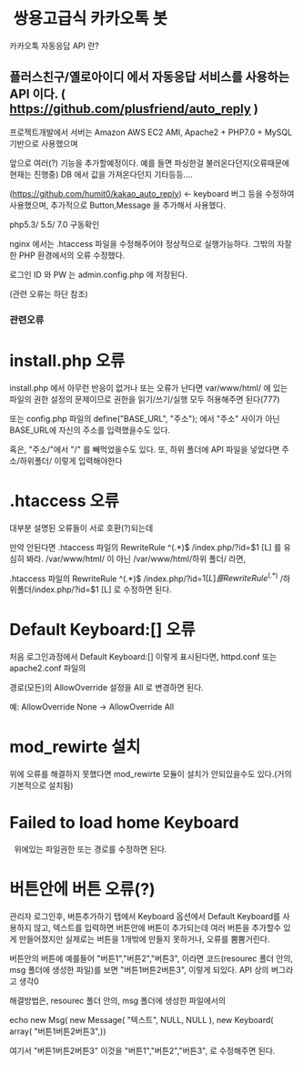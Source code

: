 #  쌍용고급식 카카오톡 봇

카카오톡 자동응답 API 란?

플러스친구/옐로아이디 에서 자동응답 서비스를 사용하는 API 이다.
( https://github.com/plusfriend/auto_reply )
-------------------------------------------------------------------------
프로젝트개발에서 서버는 Amazon AWS EC2 AMI, 
Apache2 + PHP7.0 + MySQL 기반으로 사용했으며


앞으로 여러(?) 기능을 추가할예정이다.
예를 들면 파싱한걸 불러온다던지(오류때문에 현재는 진행중)
DB 에서 값을 가져온다던지
기타등등....



(https://github.com/humit0/kakao_auto_reply) 
<- keyboard 버그 등을 수정하여 사용했으며, 
추가적으로 Button,Message 을 추가해서 사용했다.

php5.3/ 5.5/ 7.0 구동확인

nginx 에서는 .htaccess 파일을 수정해주어야 정상적으로 실행가능하다.
그밖의 자잘한 PHP 환경에서의 오류 수정했다.

로그인 ID 와 PW 는 admin.config.php 에 저장된다.
 
 
(관련 오류는 하단 참조)

### 관련오류 ###

# install.php 오류
 
 install.php 에서 아무런 반응이 없거나 또는 오류가 난다면 
 var/www/html/ 에 있는 파일의 권한 설정의 문제이므로 
 권한을 읽기/쓰기/실행 모두 허용해주면 된다(777)  
 
 또는 config.php 파일의 define("BASE_URL", "주소"); 에서 
 "주소" 사이가 아닌 BASE_URL에 자신의 주소를 입력했을수도 있다.
 
 혹은, "주소/"에서 "/" 를 빼먹었을수도 있다.
 또, 하위 폴더에 API 파일을 넣었다면
  주소/하위폴더/ 이렇게 입력해야한다
 
# .htaccess 오류
 
 대부분 설명된 오류들이 서로 호환(?)되는데
 
 만약 안된다면 .htaccess 파일의 
 RewriteRule ^(.*)$ /index.php/?id=$1 [L] 를 유심히 봐라.
 /var/www/html/ 이 아닌 /var/www/html/하위 폴더/ 라면,
 
 .htaccess 파일의 
 RewriteRule ^(.*)$ /index.php/?id=$1 [L] 를
 RewriteRule ^(.*)$ /하위폴더/index.php/?id=$1 [L] 로 수정하면 된다.
 
# Default Keyboard:[] 오류

 처음 로그인과정에서 Default Keyboard:[] 이렇게 표시된다면, 
 httpd.conf 또는 apache2.conf 파일의

 <Directory> 경로(모든<Directory>)의 AllowOverride 설정을 
 All 로 변경하면 된다.
 
 예: AllowOverride None -> AllowOverride All

# mod_rewirte 설치
 
 위에 오류를 해결하지 못했다면 mod_rewirte 모듈이 
 설치가 안되있을수도 있다.(거의 기본적으로 설치됨)
 
# Failed to load home Keyboard
  
  위에있는 파일권한 또는 <Directory> 경로를 수정하면 된다.
  
  
# 버튼안에 버튼 오류(?)
 관리자 로그인후, 버튼추가하기 탭에서 Keyboard 옵션에서 
 Default Keyboard를 사용하지 않고, 
 텍스트를 입력하면 버튼안에 버튼이 추가되는데
 여러 버튼을 추가할수 있게 만들어졌지만 
 실제로는 버튼을 1개밖에 만들지 못하거나,
 오류를 뿜뿜거린다.
 
 버튼안의 버튼에 예를들어 "버튼1","버튼2","버튼3", 이라면 
 코드(resourec 폴더 안의, msg 폴더에 생성한 파일)를
 보면 "버튼1버튼2버튼3", 이렇게 되있다.
 API 상의 버그라고 생각0
 
 해결방법은,
 resourec 폴더 안의, msg 폴더에 생성한 파일에서의
 
 echo new Msg(
	new Message(
		"텍스트",
		NULL,
		NULL
	),
	new Keyboard(
		array(
			"버튼1버튼2버튼3",))



 여기서 "버튼1버튼2버튼3" 이것을 
 "버튼1","버튼2","버튼3", 로 
 수정해주면 된다.
 
 
 
 
 
 
 
 
 
 
 
 
